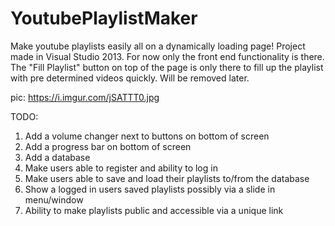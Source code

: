 # YoutubePlaylistMaker
Make youtube playlists easily all on a dynamically loading page!
Project made in Visual Studio 2013.
For now only the front end functionality is there.
The "Fill Playlist" button on top of the page is only there to fill up the playlist with pre determined videos quickly. Will be removed later.

pic: https://i.imgur.com/jSATTT0.jpg 


TODO:
1. Add a volume changer next to buttons on bottom of screen
2. Add a progress bar on bottom of screen
3. Add a database
4. Make users able to register and ability to log in
5. Make users able to save and load their playlists to/from the database
6. Show a logged in users saved playlists possibly via a slide in menu/window
7. Ability to make playlists public and accessible via a unique link
